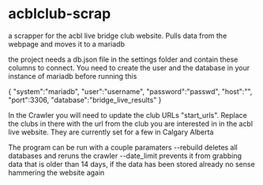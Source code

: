 # acblclub-scrap
a scrapper for the acbl live bridge club website. Pulls data from the webpage and moves it to a mariadb

the project needs a db.json file in the settings folder and contain these columns to connect. You need to create the user and the database in your instance of mariadb before running this

{
    "system":"mariadb",
    "user":"username",
    "password":"passwd",
    "host":"",
    "port":3306,
    "database":"bridge_live_results"
}

In the Crawler you will need to update the club URLs "start_urls". Replace the clubs in there with the url from the club you are interested in in the acbl live website. They are currently set for a few
in Calgary Alberta

The program can be run with a couple paramaters 
 --rebuild    deletes all databases and reruns the crawler
 --date_limit   prevents it from grabbing data that is older than 14 days, if the data has been stored already no sense hammering the website again
